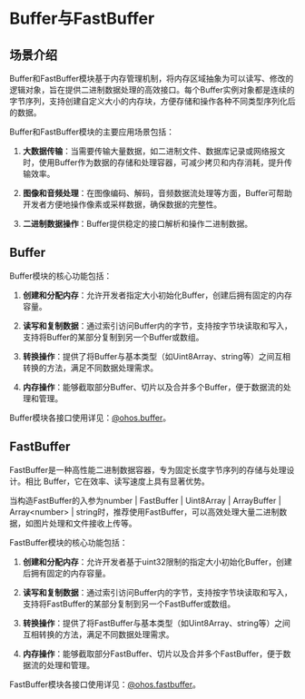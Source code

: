 # Buffer与FastBuffer

## 场景介绍

Buffer和FastBuffer模块基于内存管理机制，将内存区域抽象为可以读写、修改的逻辑对象，旨在提供二进制数据处理的高效接口。每个Buffer实例对象都是连续的字节序列，支持创建自定义大小的内存块，方便存储和操作各种不同类型序列化后的数据。

Buffer和FastBuffer模块的主要应用场景包括：

1. **大数据传输**：当需要传输大量数据，如二进制文件、数据库记录或网络报文时，使用Buffer作为数据的存储和处理容器，可减少拷贝和内存消耗，提升传输效率。

2. **图像和音频处理**：在图像编码、解码，音频数据流处理等方面，Buffer可帮助开发者方便地操作像素或采样数据，确保数据的完整性。

3. **二进制数据操作**：Buffer提供稳定的接口解析和操作二进制数据。

## Buffer

Buffer模块的核心功能包括：

1. **创建和分配内存**：允许开发者指定大小初始化Buffer，创建后拥有固定的内存容量。

2. **读写和复制数据**：通过索引访问Buffer内的字节，支持按字节块读取和写入，支持将Buffer的某部分复制到另一个Buffer或数组。

3. **转换操作**：提供了将Buffer与基本类型（如Uint8Array、string等）之间互相转换的方法，满足不同数据处理需求。

4. **内存操作**：能够截取部分Buffer、切片以及合并多个Buffer，便于数据流的处理和管理。

Buffer模块各接口使用详见：[@ohos.buffer](../reference/apis-arkts/js-apis-buffer.md)。

## FastBuffer

FastBuffer是一种高性能二进制数据容器，专为固定长度字节序列的存储与处理设计。相比 Buffer，它在效率、读写速度上具有显著优势。

当构造FastBuffer的入参为number | FastBuffer | Uint8Array | ArrayBuffer | Array\<number\> | string时，推荐使用FastBuffer，可以高效处理大量二进制数据，如图片处理和文件接收上传等。

FastBuffer模块的核心功能包括：

1. **创建和分配内存**：允许开发者基于uint32限制的指定大小初始化Buffer，创建后拥有固定的内存容量。

2. **读写和复制数据**：通过索引访问Buffer内的字节，支持按字节块读取和写入，支持将FastBuffer的某部分复制到另一个FastBuffer或数组。

3. **转换操作**：提供了将FastBuffer与基本类型（如Uint8Array、string等）之间互相转换的方法，满足不同数据处理需求。

4. **内存操作**：能够截取部分FastBuffer、切片以及合并多个FastBuffer，便于数据流的处理和管理。

FastBuffer模块各接口使用详见：[@ohos.fastbuffer](../reference/apis-arkts/js-apis-fastbuffer.md)。